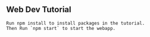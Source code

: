 ## Web Dev Tutorial 
	Run npm install to install packages in the tutorial.
	Then Run `npm start` to start the webapp.
